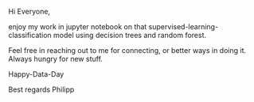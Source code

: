 Hi Everyone,

enjoy my work in jupyter notebook on that supervised-learning-classification model using decision trees and random forest.

Feel free in reaching out to me for connecting, or better ways in doing it. Always hungry for new stuff.

Happy-Data-Day

Best regards Philipp
